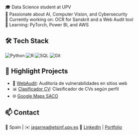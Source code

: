 
🎓 Data Science student at UPV  
🧠 Passionate about AI, Computer Vision, and Cybersecurity  
🔭 Currently working on: OCR for Sanskrit and a Web Audit tool  
🌱 Learning: PyTorch, Power BI, and AWS  

## 🛠️ Tech Stack
![Python](https://img.shields.io/badge/Python-3670A0?style=for-the-badge&logo=python&logoColor=white)
![R](https://img.shields.io/badge/R-276DC3?style=for-the-badge&logo=r&logoColor=white)
![SQL](https://img.shields.io/badge/SQL-4479A1?style=for-the-badge&logo=postgresql&logoColor=white)
![Git](https://img.shields.io/badge/Git-F05032?style=for-the-badge&logo=git&logoColor=white)

## 📂 Highlight Projects
- 🚀 [WebAudit](https://github.com/juangarcia83/WebAudit): Auditoría de vulnerabilidades en sitios web
- 📊 [Clasificador CV](https://github.com/juangarcia83/clasificador-cv): Clasificador de CVs según perfil
- 🌐 [Google Maps SACO](https://github.com/juangarcia83/Google-Maps-SACO-EXPRESS)

## 📫 Contact
📍 Spain | ✉️ jagarrea@etsinf.upv.es 
🔗 [LinkedIn](https://linkedin.com/in/tuusuario) | [Portfolio](https://tuportfolio.com)
